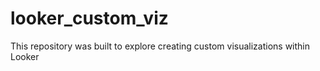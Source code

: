 # looker_custom_viz
This repository was built to explore creating custom visualizations within Looker